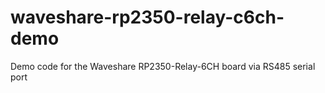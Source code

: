 # waveshare-rp2350-relay-c6ch-demo
Demo code for the Waveshare RP2350-Relay-6CH board via RS485 serial port
